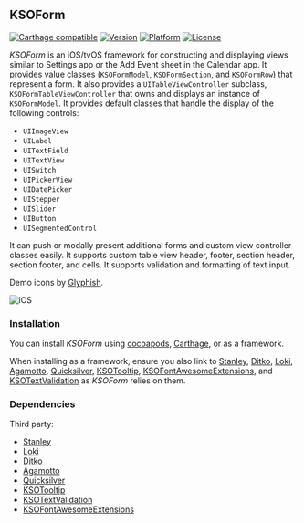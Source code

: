 ## KSOForm

[![Carthage compatible](https://img.shields.io/badge/Carthage-compatible-4BC51D.svg?style=flat)](https://github.com/Carthage/Carthage)
[![Version](http://img.shields.io/cocoapods/v/KSOForm.svg)](http://cocoapods.org/?q=KSOForm)
[![Platform](http://img.shields.io/cocoapods/p/KSOForm.svg)]()
[![License](http://img.shields.io/cocoapods/l/KSOForm.svg)](https://github.com/Kosoku/KSOForm/blob/master/license.txt)

*KSOForm* is an iOS/tvOS framework for constructing and displaying views similar to Settings app or the Add Event sheet in the Calendar app. It provides value classes (`KSOFormModel`, `KSOFormSection`, and `KSOFormRow`) that represent a form. It also provides a `UITableViewController` subclass, `KSOFormTableViewController` that owns and displays an instance of `KSOFormModel`. It provides default classes that handle the display of the following controls:

- `UIImageView`
- `UILabel`
- `UITextField`
- `UITextView`
- `UISwitch`
- `UIPickerView`
- `UIDatePicker`
- `UIStepper`
- `UISlider`
- `UIButton`
- `UISegmentedControl`

It can push or modally present additional forms and custom view controller classes easily. It supports custom table view header, footer, section header, section footer, and cells. It supports validation and formatting of text input.

Demo icons by [Glyphish](http://www.glyphish.com/).

![iOS](screenshots/iOS.gif)

### Installation

You can install *KSOForm* using [cocoapods](https://cocoapods.org/), [Carthage](https://github.com/Carthage/Carthage), or as a framework.

When installing as a framework, ensure you also link to [Stanley](https://github.com/Kosoku/Stanley), [Ditko](https://github.com/Kosoku/Ditko), [Loki](https://github.com/Kosoku/Loki), [Agamotto](https://github.com/Kosoku/Agamotto), [Quicksilver](https://github.com/Kosoku/Quicksilver), [KSOTooltip](https://github.com/Kosoku/KSOTooltip), [KSOFontAwesomeExtensions](https://github.com/Kosoku/KSOFontAwesomeExtensions), and [KSOTextValidation](https://github.com/Kosoku/KSOTextValidation) as *KSOForm* relies on them.

### Dependencies

Third party:

- [Stanley](https://github.com/Kosoku/Stanley)
- [Loki](https://github.com/Kosoku/Loki)
- [Ditko](https://github.com/Kosoku/Ditko)
- [Agamotto](https://github.com/Kosoku/Agamotto)
- [Quicksilver](https://github.com/Kosoku/Quicksilver)
- [KSOTooltip](https://github.com/Kosoku/KSOTooltip)
- [KSOTextValidation](https://github.com/Kosoku/KSOTextValidation)
- [KSOFontAwesomeExtensions](https://github.com/Kosoku/KSOFontAwesomeExtensions)